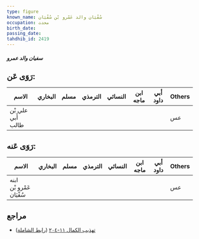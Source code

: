 ```yaml
---
type: figure
known_name: سُفْيَان والد عَمْرو بْن سُفْيَان
occupation: محدث
birth_date:
passing_date:
tahdhib_id: 2419
---
```

##### سفيان والد عمرو

## رَوَى عَن:
| الاسم             | البخاري | مسلم | الترمذي | النسائي | ابن ماجه | أبي داود | Others |
| ----------------- | ------- | ---- | ------- | ------- | -------- | -------- | ------ |
| علي بْن أَبي طالب |         |      |         |         |          |          | عس     |
## رَوَى عَنه:
| الاسم                    | البخاري | مسلم | الترمذي | النسائي | ابن ماجه | أبي داود | Others |
| ------------------------ | ------- | ---- | ------- | ------- | -------- | -------- | ------ |
| ابنه عَمْرو بْن سُفْيَان |         |      |         |         |          |          | عس     |
## مراجع
- [تهذيب الكمال ١١-٢٠٤](obsidian://open?vault=Tahdhib-al-Kamal&file=Figures/٢٤١٩-سفيان%20والد%20عمرو) ([رابط الشاملة](https://shamela.ws/book/3722/5524))